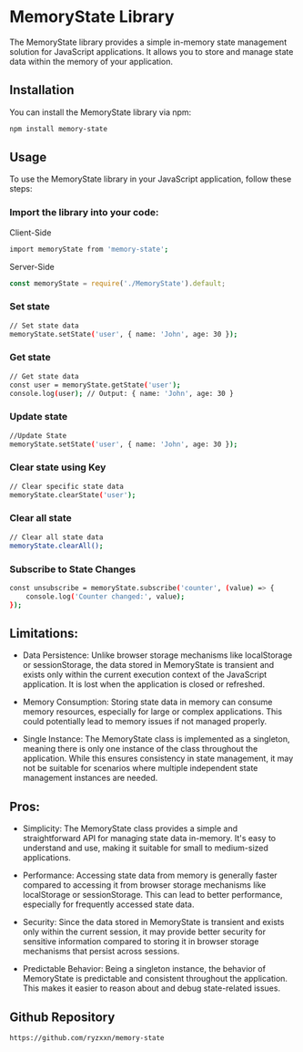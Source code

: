 # MemoryState Library

The MemoryState library provides a simple in-memory state management solution for JavaScript applications. It allows you to store and manage state data within the memory of your application.

## Installation

You can install the MemoryState library via npm:

```bash
npm install memory-state
```

## Usage
To use the MemoryState library in your JavaScript application, follow these steps:

### Import the library into your code:
Client-Side
```bash
import memoryState from 'memory-state';
```
Server-Side
```javascript
const memoryState = require('./MemoryState').default;
```
### Set state
```bash
// Set state data
memoryState.setState('user', { name: 'John', age: 30 });
```

### Get state
```bash
// Get state data
const user = memoryState.getState('user');
console.log(user); // Output: { name: 'John', age: 30 }
```

### Update state
```bash
//Update State
memoryState.setState('user', { name: 'John', age: 30 });
```

### Clear state using Key
```bash
// Clear specific state data
memoryState.clearState('user');
```

### Clear all state
```bash
// Clear all state data
memoryState.clearAll();
```

### Subscribe to State Changes
```bash
const unsubscribe = memoryState.subscribe('counter', (value) => {
    console.log('Counter changed:', value);
});
```
## Limitations:
- Data Persistence: Unlike browser storage mechanisms like localStorage or sessionStorage, the data stored in MemoryState is transient and exists only within the current execution context of the JavaScript application. It is lost when the application is closed or refreshed.

- Memory Consumption: Storing state data in memory can consume memory resources, especially for large or complex applications. This could potentially lead to memory issues if not managed properly.

- Single Instance: The MemoryState class is implemented as a singleton, meaning there is only one instance of the class throughout the application. While this ensures consistency in state management, it may not be suitable for scenarios where multiple independent state management instances are needed.

## Pros:
- Simplicity: The MemoryState class provides a simple and straightforward API for managing state data in-memory. It's easy to understand and use, making it suitable for small to medium-sized applications.

- Performance: Accessing state data from memory is generally faster compared to accessing it from browser storage mechanisms like localStorage or sessionStorage. This can lead to better performance, especially for frequently accessed state data.

- Security: Since the data stored in MemoryState is transient and exists only within the current session, it may provide better security for sensitive information compared to storing it in browser storage mechanisms that persist across sessions.

- Predictable Behavior: Being a singleton instance, the behavior of MemoryState is predictable and consistent throughout the application. This makes it easier to reason about and debug state-related issues.

## Github Repository
```Bash
https://github.com/ryzxxn/memory-state
```
